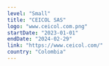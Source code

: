 ```yaml
---
level: "Small"
title: "CEICOL SAS"
logo: "www.ceicol.com.png"
startDate: "2023-01-01"
endDate: "2024-02-29"
link: "https://www.ceicol.com/"
country: "Colombia"
---
```


